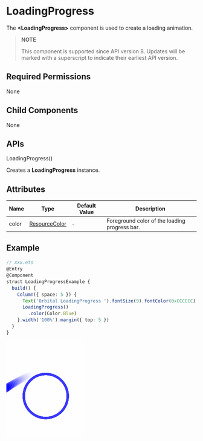 # LoadingProgress

The **\<LoadingProgress>** component is used to create a loading animation.

>  **NOTE**
>
>  This component is supported since API version 8. Updates will be marked with a superscript to indicate their earliest API version.


## Required Permissions

None


## Child Components

None


## APIs

LoadingProgress()

Creates a **LoadingProgress** instance.



## Attributes

| Name| Type| Default Value| Description|
| -------- | -------- | -------- | -------- |
| color | [ResourceColor](../../ui/ts-types.md) | - | Foreground color of the loading progress bar.|



## Example

```ts
// xxx.ets
@Entry
@Component
struct LoadingProgressExample {
  build() {
    Column({ space: 5 }) {
      Text('Orbital LoadingProgress ').fontSize(9).fontColor(0xCCCCCC).width('90%')
      LoadingProgress()
        .color(Color.Blue)
    }.width('100%').margin({ top: 5 })
  }
}
```

![en-us_image_000000111864201](figures/en-us_image_000000111864201.gif)
